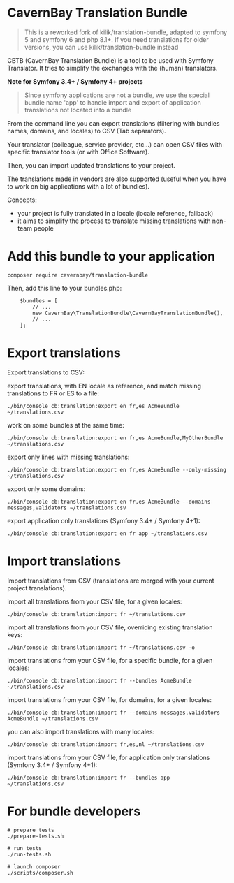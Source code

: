 CavernBay Translation Bundle
========================

> This is a reworked fork of kilik/translation-bundle, adapted to symfony 5 and symfony 6 and php 8.1+. If you need translations for older versions, you can use kilik/translation-bundle instead

CBTB (CavernBay Translation Bundle) is a tool to be used with Symfony Translator. It tries to simplify the exchanges with the (human) translators.

**Note for Symfony 3.4+ / Symfony 4+ projects**

> Since symfony applications are not a bundle, we use the special bundle name 'app' to handle import and export of application translations not located into a bundle

From the command line you can export translations (filtering with bundles names, domains, and locales) to CSV (Tab separators).

Your translator (colleague, service provider, etc...) can open CSV files with specific translator tools (or with Office Software).

Then, you can import updated translations to your project.

The translations made in vendors are also supported (useful when you have to work on big applications with a lot of bundles).

Concepts:

- your project is fully translated in a locale (locale reference, fallback)
- it aims to simplify the process to translate missing translations with non-team people

Add this bundle to your application
===================================

    composer require cavernbay/translation-bundle

Then, add this line to your bundles.php:

        $bundles = [
            // ...
            new CavernBay\TranslationBundle\CavernBayTranslationBundle(),
            // ...
        ];

Export translations
===================

Export translations to CSV:

export translations, with EN locale as reference, and match missing translations to FR or ES to a file: 

    ./bin/console cb:translation:export en fr,es AcmeBundle ~/translations.csv

work on some bundles at the same time: 

    ./bin/console cb:translation:export en fr,es AcmeBundle,MyOtherBundle ~/translations.csv

export only lines with missing translations:

    ./bin/console cb:translation:export en fr,es AcmeBundle --only-missing ~/translations.csv

export only some domains:

    ./bin/console cb:translation:export en fr,es AcmeBundle --domains messages,validators ~/translations.csv

export application only translations (Symfony 3.4+ / Symfony 4+1):

    ./bin/console cb:translation:export en fr app ~/translations.csv

Import translations
===================

Import translations from CSV (translations are merged with your current project translations).

import all translations from your CSV file, for a given locales:

    ./bin/console cb:translation:import fr ~/translations.csv

import all translations from your CSV file, overriding existing translation keys:

    ./bin/console cb:translation:import fr ~/translations.csv -o

import translations from your CSV file, for a specific bundle, for a given locales:

    ./bin/console cb:translation:import fr --bundles AcmeBundle ~/translations.csv

import translations from your CSV file, for domains, for a given locales:

    ./bin/console cb:translation:import fr --domains messages,validators AcmeBundle ~/translations.csv

you can also import translations with many locales:

    ./bin/console cb:translation:import fr,es,nl ~/translations.csv

import translations from your CSV file, for application only translations (Symfony 3.4+ / Symfony 4+1):

    ./bin/console cb:translation:import fr --bundles app ~/translations.csv

For bundle developers
======================

```shell
# prepare tests
./prepare-tests.sh

# run tests
./run-tests.sh

# launch composer
./scripts/composer.sh
```
